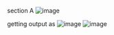section A
![image](https://github.com/print-ashish/LinuxXenon/assets/72144029/4e81fa03-f0cb-4ae3-b266-10ad8415925f)

getting output as
![image](https://github.com/print-ashish/LinuxXenon/assets/72144029/74f3eeb1-1e8a-4129-9d59-a92461770d30)
![image](https://github.com/print-ashish/LinuxXenon/assets/72144029/3cdd3f72-e308-4a5c-916f-2928997bd486)
